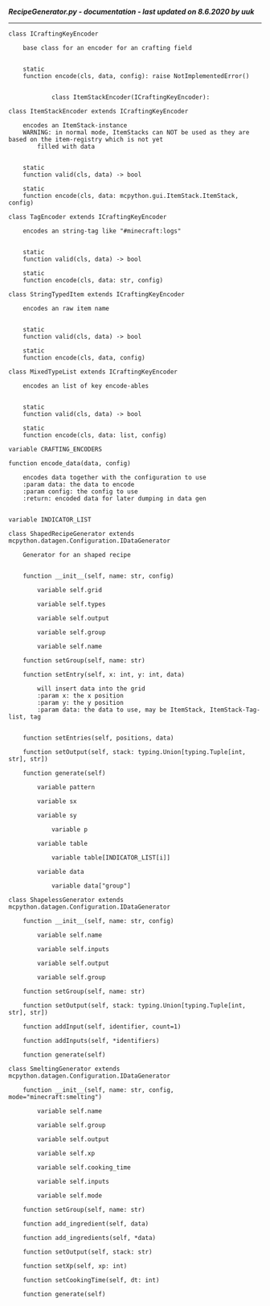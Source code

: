 ***RecipeGenerator.py - documentation - last updated on 8.6.2020 by uuk***
___

    class ICraftingKeyEncoder
        
        base class for an encoder for an crafting field


        static
        function encode(cls, data, config): raise NotImplementedError()
                
                
                class ItemStackEncoder(ICraftingKeyEncoder):

    class ItemStackEncoder extends ICraftingKeyEncoder
        
        encodes an ItemStack-instance
        WARNING: in normal mode, ItemStacks can NOT be used as they are based on the item-registry which is not yet
            filled with data


        static
        function valid(cls, data) -> bool

        static
        function encode(cls, data: mcpython.gui.ItemStack.ItemStack, config)

    class TagEncoder extends ICraftingKeyEncoder
        
        encodes an string-tag like "#minecraft:logs"


        static
        function valid(cls, data) -> bool

        static
        function encode(cls, data: str, config)

    class StringTypedItem extends ICraftingKeyEncoder
        
        encodes an raw item name


        static
        function valid(cls, data) -> bool

        static
        function encode(cls, data, config)

    class MixedTypeList extends ICraftingKeyEncoder
        
        encodes an list of key encode-ables


        static
        function valid(cls, data) -> bool

        static
        function encode(cls, data: list, config)

    variable CRAFTING_ENCODERS

    function encode_data(data, config)
        
        encodes data together with the configuration to use
        :param data: the data to encode
        :param config: the config to use
        :return: encoded data for later dumping in data gen


    variable INDICATOR_LIST

    class ShapedRecipeGenerator extends mcpython.datagen.Configuration.IDataGenerator
        
        Generator for an shaped recipe


        function __init__(self, name: str, config)

            variable self.grid

            variable self.types

            variable self.output

            variable self.group

            variable self.name

        function setGroup(self, name: str)

        function setEntry(self, x: int, y: int, data)
            
            will insert data into the grid
            :param x: the x position
            :param y: the y position
            :param data: the data to use, may be ItemStack, ItemStack-Tag-list, tag


        function setEntries(self, positions, data)

        function setOutput(self, stack: typing.Union[typing.Tuple[int, str], str])

        function generate(self)

            variable pattern

            variable sx

            variable sy

                variable p

            variable table

                variable table[INDICATOR_LIST[i]]

            variable data

                variable data["group"]

    class ShapelessGenerator extends mcpython.datagen.Configuration.IDataGenerator

        function __init__(self, name: str, config)

            variable self.name

            variable self.inputs

            variable self.output

            variable self.group

        function setGroup(self, name: str)

        function setOutput(self, stack: typing.Union[typing.Tuple[int, str], str])

        function addInput(self, identifier, count=1)

        function addInputs(self, *identifiers)

        function generate(self)

    class SmeltingGenerator extends mcpython.datagen.Configuration.IDataGenerator

        function __init__(self, name: str, config, mode="minecraft:smelting")

            variable self.name

            variable self.group

            variable self.output

            variable self.xp

            variable self.cooking_time

            variable self.inputs

            variable self.mode

        function setGroup(self, name: str)

        function add_ingredient(self, data)

        function add_ingredients(self, *data)

        function setOutput(self, stack: str)

        function setXp(self, xp: int)

        function setCookingTime(self, dt: int)

        function generate(self)